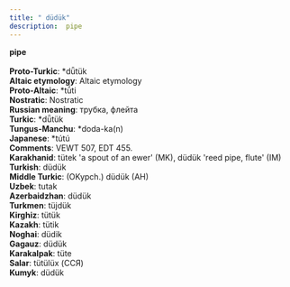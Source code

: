 ```yaml
---
title: " düdük"
description:  pipe
---
```

<p data-pagefind-weight="0.5">
<strong> pipe</strong><br><br>
<strong>Proto-Turkic</strong>:  *dǖtük<br>
<strong>Altaic etymology</strong>:  Altaic etymology<br>
<strong> Proto-Altaic</strong>:  *tū́ti<br>
<strong>Nostratic</strong>:  Nostratic<br>
<strong>Russian meaning</strong>:  трубка, флейта<br>
<strong>Turkic</strong>:  *dǖtük<br>
<strong>Tungus-Manchu</strong>:  *doda-ka(n)<br>
<strong>Japanese</strong>:  *tútú<br>
<strong>Comments</strong>:  VEWT 507, EDT 455.<br>
<strong>Karakhanid</strong>:  tütek 'a spout of an ewer' (MK), düdük 'reed pipe, flute' (IM)<br>
<strong>Turkish</strong>:  düdük<br>
<strong>Middle Turkic</strong>:  (OKypch.) düdük (AH)<br>
<strong>Uzbek</strong>:  tutak<br>
<strong>Azerbaidzhan</strong>:  düdük<br>
<strong>Turkmen</strong>:  tüjdük<br>
<strong>Kirghiz</strong>:  tütük<br>
<strong>Kazakh</strong>:  tütik<br>
<strong>Noghai</strong>:  düdik<br>
<strong>Gagauz</strong>:  düdük<br>
<strong>Karakalpak</strong>:  tüte<br>
<strong>Salar</strong>:  tütülüx (ССЯ)<br>
<strong>Kumyk</strong>:  düdük<br>

</p>
